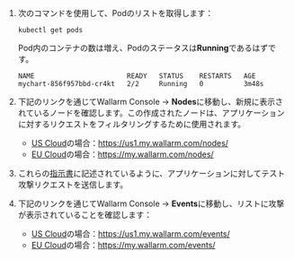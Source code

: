 1. 次のコマンドを使用して、Podのリストを取得します：

    ```
    kubectl get pods
    ```

    Pod内のコンテナの数は増え、Podのステータスは**Running**であるはずです。

    ```
    NAME                       READY   STATUS    RESTARTS   AGE
    mychart-856f957bbd-cr4kt   2/2     Running   0          3m48s
    ```
2. 下記のリンクを通じてWallarm Console → **Nodes**に移動し、新規に表示されているノードを確認します。この作成されたノードは、アプリケーションに対するリクエストをフィルタリングするために使用されます。
    * [US Cloud](../../../about-wallarm/overview.md#us-cloud)の場合：https://us1.my.wallarm.com/nodes/ 
    * [EU Cloud](../../../about-wallarm/overview.md#eu-cloud)の場合：https://my.wallarm.com/nodes/ 
3. これらの[指示書](../../../admin-en/installation-check-operation-en.md#2-run-a-test-attack)に記述されているように、アプリケーションに対してテスト攻撃リクエストを送信します。
4. 下記のリンクを通じてWallarm Console → **Events**に移動し、リストに攻撃が表示されていることを確認します：
    * [US Cloud](../../../about-wallarm/overview.md#us-cloud)の場合：https://us1.my.wallarm.com/events/ 
    * [EU Cloud](../../../about-wallarm/overview.md#eu-cloud)の場合：https://my.wallarm.com/events/
